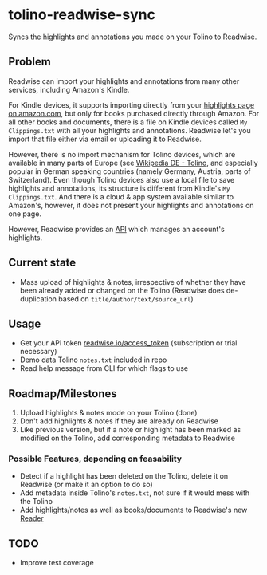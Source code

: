 # tolino-readwise-sync
Syncs the highlights and annotations you made on your Tolino to Readwise.

## Problem
Readwise can import your highlights and annotations from many other services, including Amazon's Kindle.

For Kindle devices, it supports importing directly from your [highlights page on amazon.com](https://read.amazon.com/notebook), but only for books purchased directly through Amazon. For all other books and documents, there is a file on Kindle devices called `My Clippings.txt` with all your highlights and annotations. Readwise let's you import that file either via email or uploading it to Readwise.

However, there is no import mechanism for Tolino devices, which are available in many parts of Europe (see [Wikipedia DE - Tolino](https://de.wikipedia.org/wiki/Tolino), and especially popular in German speaking countries (namely Germany, Austria, parts of Switzerland). Even though Tolino devices also use a local file to save highlights and annotations, its structure is different from Kindle's `My Clippings.txt`. And there is a cloud & app system available similar to Amazon's, however, it does not present your highlights and annotations on one page.

However, Readwise provides an [API](https://readwise.io/api_deets) which manages an account's highlights.

## Current state
- Mass upload of highlights & notes, irrespective of whether they have been already added
 or changed on the Tolino (Readwise does de-duplication based on `title/author/text/source_url`)
 
## Usage
- Get your API token [readwise.io/access_token](https://readwise.io/access_token) (subscription or trial necessary)
- Demo data Tolino `notes.txt` included in repo
- Read help message from CLI for which flags to use

## Roadmap/Milestones
1. Upload highlights & notes mode on your Tolino (done)
2. Don't add highlights & notes if they are already on Readwise
3. Like previous version, but if a note or highlight has been marked as modified on the Tolino, add corresponding metadata to Readwise

### Possible Features, depending on feasability
- Detect if a highlight has been deleted on the Tolino, delete it on Readwise (or make it an option to do so)
- Add metadata inside Tolino's `notes.txt`, not sure if it would mess with the Tolino
- Add highlights/notes as well as books/documents to Readwise's new [Reader](https://readwise.io/read)

## TODO
- Improve test coverage
